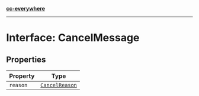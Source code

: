 [**cc-everywhere**](../../../../../index.md)

***

# Interface: CancelMessage

## Properties

| Property | Type |
| ------ | ------ |
| <a id="reason"></a> `reason` | [`CancelReason`](../../message-types/enumerations/cancel-reason.md) |
